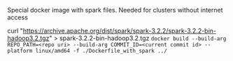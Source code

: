 Special docker image with spark files.
Needed for clusters without internet access

curl "https://archive.apache.org/dist/spark/spark-3.2.2/spark-3.2.2-bin-hadoop3.2.tgz" > spark-3.2.2-bin-hadoop3.2.tgz
`docker build --build-arg REPO_PATH=<repo uri> --build-arg COMMIT_ID=<current commit id> --platform linux/amd64 -f ./Dockerfile_with_spark ../`
